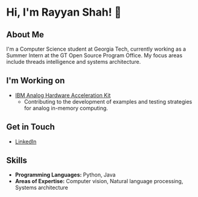 # Hi, I'm Rayyan Shah! 👋

## About Me
I'm a Computer Science student at Georgia Tech, currently working as a Summer Intern at the GT Open Source Program Office. My focus areas include threads intelligence and systems architecture.

## I'm Working on
- [IBM Analog Hardware Acceleration Kit](https://github.com/aihwkit)
  - Contributing to the development of examples and testing strategies for analog in-memory computing.

## Get in Touch
- [LinkedIn](https://www.linkedin.com/in/rayyanshah)

## Skills
- **Programming Languages:** Python, Java
- **Areas of Expertise:**  Computer vision, Natural language processing, Systems architecture
